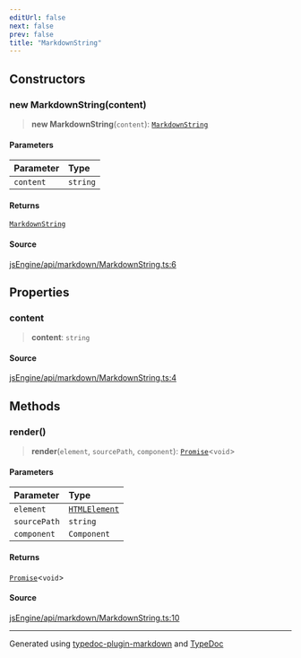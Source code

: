 ```yaml
---
editUrl: false
next: false
prev: false
title: "MarkdownString"
---
```


## Constructors

### new MarkdownString(content)

> **new MarkdownString**(`content`): [`MarkdownString`](/api/api/markdown/markdownstring/classes/markdownstring/)

#### Parameters

| Parameter | Type |
| :------ | :------ |
| `content` | `string` |

#### Returns

[`MarkdownString`](/api/api/markdown/markdownstring/classes/markdownstring/)

#### Source

[jsEngine/api/markdown/MarkdownString.ts:6](https://github.com/mProjectsCode/obsidian-js-engine-plugin/blob/6478290/jsEngine/api/markdown/MarkdownString.ts#L6)

## Properties

### content

> **content**: `string`

#### Source

[jsEngine/api/markdown/MarkdownString.ts:4](https://github.com/mProjectsCode/obsidian-js-engine-plugin/blob/6478290/jsEngine/api/markdown/MarkdownString.ts#L4)

## Methods

### render()

> **render**(`element`, `sourcePath`, `component`): [`Promise`]( https://developer.mozilla.org/docs/Web/JavaScript/Reference/Global_Objects/Promise )\<`void`\>

#### Parameters

| Parameter | Type |
| :------ | :------ |
| `element` | [`HTMLElement`]( https://developer.mozilla.org/docs/Web/API/HTMLElement ) |
| `sourcePath` | `string` |
| `component` | `Component` |

#### Returns

[`Promise`]( https://developer.mozilla.org/docs/Web/JavaScript/Reference/Global_Objects/Promise )\<`void`\>

#### Source

[jsEngine/api/markdown/MarkdownString.ts:10](https://github.com/mProjectsCode/obsidian-js-engine-plugin/blob/6478290/jsEngine/api/markdown/MarkdownString.ts#L10)

***

Generated using [typedoc-plugin-markdown](https://www.npmjs.com/package/typedoc-plugin-markdown) and [TypeDoc](https://typedoc.org/)
